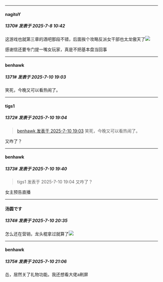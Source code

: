﻿
*****

####  nagitoY  
##### 1370#       发表于 2025-7-8 10:42

这游戏也就第三章的酒吧那段不错，后面挨个攻略反派女干部也太龙傲天了<img src="https://static.stage1st.com/image/smiley/face2017/068.png" referrerpolicy="no-referrer">

感谢信还要专门提一嘴女玩家，真是不把基本盘当回事

*****

####  benhawk  
##### 1371#       发表于 2025-7-10 19:03

笑死，今晚又可以看热闹了。

*****

####  tigs1  
##### 1372#       发表于 2025-7-10 19:04

<blockquote><a href="httphttps://stage1st.com/2b/forum.php?mod=redirect&amp;goto=findpost&amp;pid=68078576&amp;ptid=2253379" target="_blank">benhawk 发表于 2025-7-10 19:03</a>
笑死，今晚又可以看热闹了。</blockquote>
又咋了？


*****

####  benhawk  
##### 1373#       发表于 2025-7-10 19:40

<blockquote>tigs1 发表于 2025-7-10 19:04
又咋了？</blockquote>
女主预告直播


*****

####  汤圆です  
##### 1374#       发表于 2025-7-10 20:35

怎么还在营销，龙头棍拿过就算了<img src="https://static.stage1st.com/image/smiley/face2017/068.png" referrerpolicy="no-referrer">


*****

####  benhawk  
##### 1375#       发表于 2025-7-10 21:06

怂，居然关了礼物功能。我还想看大佬a刷屏

